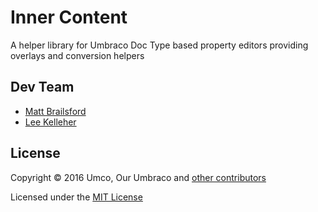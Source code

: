 # Inner Content

A helper library for Umbraco Doc Type based property editors providing overlays and conversion helpers

## Dev Team

* [Matt Brailsford](https://github.com/mattbrailsford)
* [Lee Kelleher](https://github.com/leekelleher)

## License

Copyright &copy; 2016 Umco, Our Umbraco and [other contributors](https://github.com/umco/umbraco-inner-content/graphs/contributors)

Licensed under the [MIT License](LICENSE.md)
